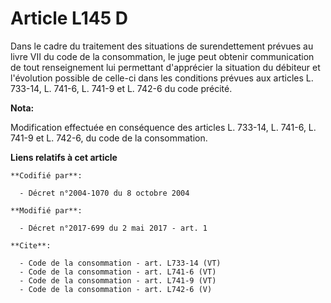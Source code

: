 # Article L145 D

Dans le cadre du traitement des situations de surendettement prévues au livre VII du code de la consommation, le juge peut
obtenir communication de tout renseignement lui permettant d'apprécier la situation du débiteur et l'évolution possible de
celle-ci dans les conditions prévues aux articles L. 733-14, L. 741-6, L. 741-9 et L. 742-6 du code précité.

**Nota:**

Modification effectuée en conséquence des articles L. 733-14, L. 741-6, L. 741-9 et L. 742-6, du code de la consommation.

**Liens relatifs à cet article**

	**Codifié par**:

	  - Décret n°2004-1070 du 8 octobre 2004

	**Modifié par**:

	  - Décret n°2017-699 du 2 mai 2017 - art. 1

	**Cite**:

	  - Code de la consommation - art. L733-14 (VT)
	  - Code de la consommation - art. L741-6 (VT)
	  - Code de la consommation - art. L741-9 (VT)
	  - Code de la consommation - art. L742-6 (V)

